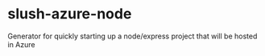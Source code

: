 # slush-azure-node
Generator for quickly starting up a node/express project that will be hosted in Azure